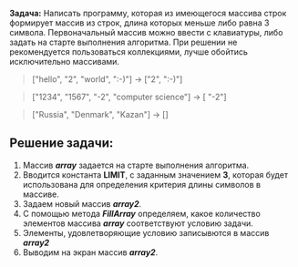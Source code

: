 **Задача:** Написать программу, которая из имеющегося массива строк формирует массив из строк, длина которых меньше либо равна 3 символа. Первоначальный массив можно ввести с клавиатуры, либо задать на старте выполнения алгоритма. При решении не рекомендуется пользоваться коллекциями, лучше обойтись исключительно массивами.

>["hello", "2", "world", ":-)"] -> ["2", ":-)"]

>["1234", "1567", "-2", "computer science"] -> [ "-2"]

>["Russia", "Denmark", "Kazan"] -> []

## **Решение задачи:**
1. Массив ***array*** задается на старте выполнения алгоритма.
2. Вводится константа **LIMIT**, с заданным значением **3**, которая будет использована для определения критерия длины символов в массиве.
3. Задаем новый массив ***array2***.
4. С помощью метода ***FillArray*** определяем, какое количество элементов массива ***array*** соответствуют условию задачи.
5. Элементы, удовлетворяющие условию записывются в массив ***array2***
6. Выводим на экран массив ***array2***.